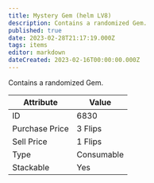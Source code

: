 ```yaml
---
title: Mystery Gem (helm LV8)
description: Contains a randomized Gem.
published: true
date: 2023-02-28T21:17:19.000Z
tags: items
editor: markdown
dateCreated: 2023-02-16T00:00:00.000Z
---
```


Contains a randomized Gem.

|Attribute|Value|
|-|-|
|ID|6830|
|Purchase Price|3 Flips|
|Sell Price|1 Flips|
|Type|Consumable|
|Stackable|Yes|

